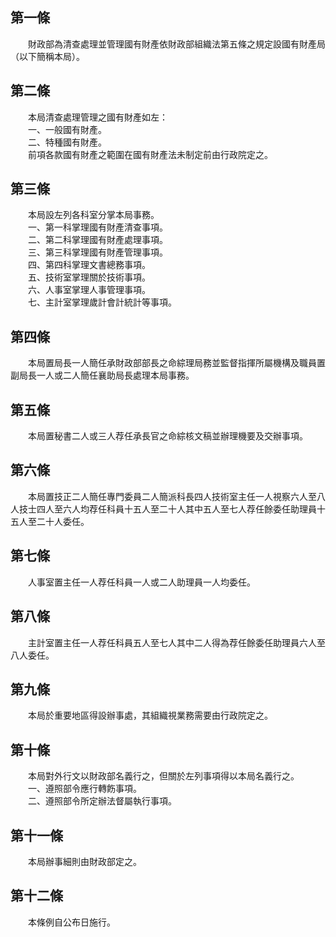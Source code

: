 第一條 
-------
　　財政部為清查處理並管理國有財產依財政部組織法第五條之規定設國有財產局（以下簡稱本局）。  


第二條 
-------
　　本局清查處理管理之國有財產如左：  
　　一、一般國有財產。  
　　二、特種國有財產。  
　　前項各款國有財產之範圍在國有財產法未制定前由行政院定之。  


第三條 
-------
　　本局設左列各科室分掌本局事務。  
　　一、第一科掌理國有財產清查事項。  
　　二、第二科掌理國有財產處理事項。  
　　三、第三科掌理國有財產管理事項。  
　　四、第四科掌理文書總務事項。  
　　五、技術室掌理關於技術事項。  
　　六、人事室掌理人事管理事項。  
　　七、主計室掌理歲計會計統計等事項。  


第四條 
-------
　　本局置局長一人簡任承財政部部長之命綜理局務並監督指揮所屬機構及職員置副局長一人或二人簡任襄助局長處理本局事務。  


第五條 
-------
　　本局置秘書二人或三人荐任承長官之命綜核文稿並辦理機要及交辦事項。  


第六條 
-------
　　本局置技正二人簡任專門委員二人簡派科長四人技術室主任一人視察六人至八人技士四人至六人均荐任科員十五人至二十人其中五人至七人荐任餘委任助理員十五人至二十人委任。  


第七條 
-------
　　人事室置主任一人荐任科員一人或二人助理員一人均委任。  


第八條 
-------
　　主計室置主任一人荐任科員五人至七人其中二人得為荐任餘委任助理員六人至八人委任。  


第九條 
-------
　　本局於重要地區得設辦事處，其組織視業務需要由行政院定之。  


第十條 
-------
　　本局對外行文以財政部名義行之，但關於左列事項得以本局名義行之。  
　　一、遵照部令應行轉飭事項。  
　　二、遵照部令所定辦法督屬執行事項。  


第十一條 
---------
　　本局辦事細則由財政部定之。  


第十二條 
---------
　　本條例自公布日施行。